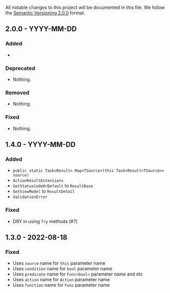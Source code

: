 All notable changes to this project will be documented in this file. We follow
the [Semantic Versioning 2.0.0](http://semver.org/) format.

## 2.0.0 - YYYY-MM-DD

### Added

- 

### Deprecated

- Nothing.

### Removed

- Nothing.

### Fixed

- Nothing.

## 1.4.0 - YYYY-MM-DD

### Added

- `public static Task<Result> Map<TSource>(this Task<Result<TSource>> source)`
- `ActionResultExtensions`
- `GetStatusCodeOrDefault` to `ResultBase`
- `GetViewModel` to `ResultDetail`
- `ValidationError`

### Fixed

- DRY in using `Try` methods (#7)

## 1.3.0 - 2022-08-18

### Fixed

- Uses `source` name for `this` parameter name
- Uses `condition` name for `bool` parameter name
- Uses `predicate` name for `Func<bool>` parameter name and etc
- Uses `action` name for `Action` parameter name
- Uses `function` name for `Func` parameter name